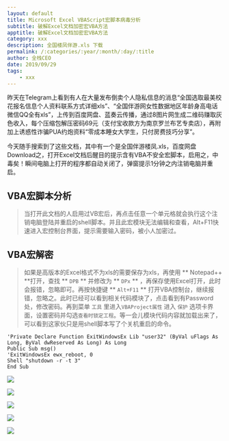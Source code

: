 ```yaml
---
layout: default
title: Microsoft Excel VBAScript宏脚本病毒分析
subtitle: 破解Excel文档加密宏VBA方法
apptitle: 破解Excel文档加密宏VBA方法
category: xxx
description: 全国楼凤伴游.xls 下载
permalink: /:categories/:year/:month/:day/:title
author: 全栈CEO
date: 2019/09/29
tags:
    - xxx
---
```


昨天在Telegram上看到有人在大量发布倒卖个人隐私信息的消息“全国选取最美校花报名信息个人资料联系方式详细xls”、“全国伴游网女性数据地区年龄身高电话微信QQ全有xls”，上传到百度网盘、蓝奏云传播，通过8图片网生成二维码赚取灰色收入，每个压缩包解压密码69元（支付宝收款方为南京罗兰布艺专卖店），再附加上诱惑性诈骗PUA约炮资料“零成本睡女大学生，只付房费技巧分享”。

今天随手搜索到了这些文档，其中有一个是全国伴游楼凤.xls，百度网盘Download之，打开Excel文档后醒目的提示含有VBA不安全宏脚本，启用之，中毒矣！瞬间电脑上打开的程序都自动关闭了，弹窗提示1分钟之内注销电脑并重启。   


## VBA宏脚本分析


> 当打开此文档的人启用过VB宏后，再点击任意一个单元格就会执行这个注销电脑登陆并重启的shell脚本。并且此宏模块无法编辑和查看，Alt+F11快速进入宏控制台界面，提示需要输入密码，被小人加密过。


## VBA宏解密


> 如果是高版本的Excel格式不为xls的需要保存为xls，再使用 ** Notepad++ **打开，查找 ** `DPB` ** 并修改为 ** `DPx` ** ，再保存使用Excel打开，此时会报错，忽略即可。再按快捷键 ** `Alt+F11` ** 打开VBA控制台，继续报错，忽略之。此时已经可以看到相关代码模块了，点击看到有Password处，修改密码。再到菜单 `工具` 里进入`VBAProject属性` 进入 `保护` 选项卡界面，设置密码并勾选`查看时锁定工程`。等一会儿模块代码内容就加载出来了，可以看到这家伙只是用shell脚本写了个关机重启的命令。   

```Shell
'Private Declare Function ExitWindowsEx Lib "user32" (ByVal uFlags As Long, ByVal dwReserved As Long) As Long
Public Sub msg()
'ExitWindowsEx ewx_reboot, 0
Shell "shutdown -r -t 3"
End Sub
```

![]({{site.cdn}}/img/vba/excel破解加密宏脚本VBA-DPB-dpx-QQ截图20190929205902.png)


![]({{site.cdn}}/img/vba/excel破解加密宏脚本VBA-QQ截图20190929205830.png)


![]({{site.cdn}}/img/vba/excel破解加密宏脚本VBA属性保护QQ截图20190929205734.png)


![]({{site.cdn}}/img/vba/excel破解加密宏脚本VBA属性保护设置新密码即可QQ截图20190929205801.png)


![]({{site.cdn}}/img/vba/全国楼凤excel单击单元格自动关机宏脚本QQ截图20190929205655.png)